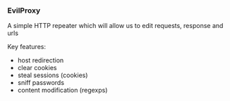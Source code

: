 ### EvilProxy
A simple HTTP repeater which will allow us to edit requests, response and urls

Key features:
- host redirection
- clear cookies
- steal sessions (cookies)
- sniff passwords
- content modification (regexps)

